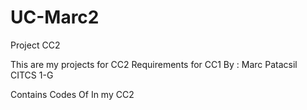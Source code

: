# UC-Marc2
Project CC2

This are my projects for CC2 Requirements for CC1 By : Marc Patacsil CITCS 1-G

Contains Codes Of In my CC2
